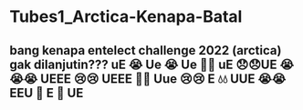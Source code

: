 # Tubes1_Arctica-Kenapa-Batal

## bang kenapa entelect challenge 2022 (arctica) gak dilanjutin??? uE 😭 Ue 😭 Ue 🥹🥹 uE 😞😞UE 😭😭😭 UEEE 😢😢 UEEE 🥀🥀 Uue 😢😢 E 💧💧 UUE 😭😭 EEU 🥹 E 🥹 UE

